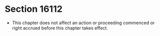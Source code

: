 # Section 16112

- This chapter does not affect an action or proceeding commenced or right accrued before this chapter takes effect.